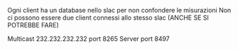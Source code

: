 Ogni client ha un database nello slac per non confondere le misurazioni
Non ci possono essere due client connessi allo stesso slac (ANCHE SE SI POTREBBE FARE)

Multicast 232.232.232.232 port 8265
Server port 8497